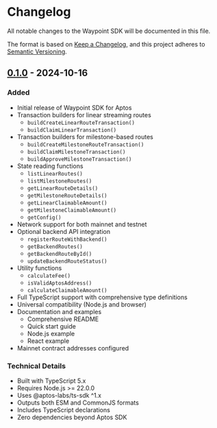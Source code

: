# Changelog

All notable changes to the Waypoint SDK will be documented in this file.

The format is based on [Keep a Changelog](https://keepachangelog.com/en/1.0.0/),
and this project adheres to [Semantic Versioning](https://semver.org/spec/v2.0.0.html).

## [0.1.0] - 2024-10-16

### Added

- Initial release of Waypoint SDK for Aptos
- Transaction builders for linear streaming routes
  - `buildCreateLinearRouteTransaction()`
  - `buildClaimLinearTransaction()`
- Transaction builders for milestone-based routes
  - `buildCreateMilestoneRouteTransaction()`
  - `buildClaimMilestoneTransaction()`
  - `buildApproveMilestoneTransaction()`
- State reading functions
  - `listLinearRoutes()`
  - `listMilestoneRoutes()`
  - `getLinearRouteDetails()`
  - `getMilestoneRouteDetails()`
  - `getLinearClaimableAmount()`
  - `getMilestoneClaimableAmount()`
  - `getConfig()`
- Network support for both mainnet and testnet
- Optional backend API integration
  - `registerRouteWithBackend()`
  - `getBackendRoutes()`
  - `getBackendRouteById()`
  - `updateBackendRouteStatus()`
- Utility functions
  - `calculateFee()`
  - `isValidAptosAddress()`
  - `calculateClaimableAmount()`
- Full TypeScript support with comprehensive type definitions
- Universal compatibility (Node.js and browser)
- Documentation and examples
  - Comprehensive README
  - Quick start guide
  - Node.js example
  - React example
- Mainnet contract addresses configured

### Technical Details

- Built with TypeScript 5.x
- Requires Node.js >= 22.0.0
- Uses @aptos-labs/ts-sdk ^1.x
- Outputs both ESM and CommonJS formats
- Includes TypeScript declarations
- Zero dependencies beyond Aptos SDK

[0.1.0]: https://github.com/waypoint/sdk/releases/tag/v0.1.0

